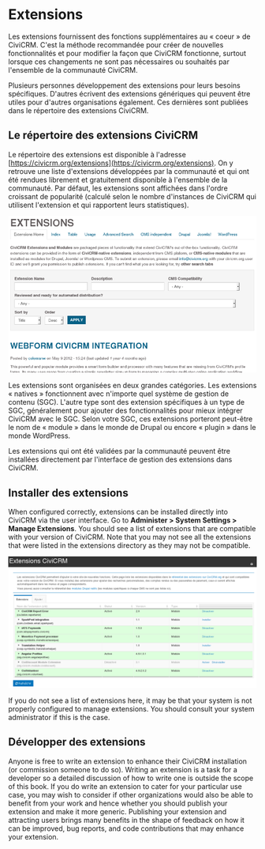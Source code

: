 Extensions
==========

Les extensions fournissent des fonctions supplémentaires au « coeur » de CiviCRM. C'est la méthode recommandée pour créer de nouvelles fonctionnalités et pour modifier la façon que CiviCRM fonctionne, surtout lorsque ces changements ne sont pas nécessaires ou souhaités par l'ensemble de la communauté CiviCRM.

Plusieurs personnes développement des extensions pour leurs besoins spécifiques. D'autres écrivent des extensions génériques qui peuvent être utiles pour d'autres organisations également. Ces dernières sont publiées dans le répertoire des extensions CiviCRM.

Le répertoire des extensions CiviCRM
------------------------

Le répertoire des extensions est disponible à l'adresse 
[https://civicrm.org/extensions](https://civicrm.org/extensions). On y retrouve une liste d'extensions développées par la communauté et qui ont été rendues librement et gratuitement disponible à l'ensemble de la communauté. Par défaut, les extensions sont affichées dans l'ordre croissant de popularité (calculé selon le nombre d'instances de CiviCRM qui utilisent l'extension et qui rapportent leurs statistiques).

![image](../img/z-extensions-website_1.png) 

Les extensions sont organisées en deux grandes catégories. Les extensions « natives » fonctionnent avec n'importe quel système de gestion de contenu (SGC). L'autre type sont des extension spécifiques à un type de SGC, généralement pour ajouter des fonctionnalités pour mieux intégrer CiviCRM avec le SGC. Selon votre SGC, ces extensions porteront peut-être le nom de « module » dans le monde de Drupal ou encore « plugin » dans le monde WordPress.

Les extensions qui ont été validées par la communauté peuvent être installées directement par l'interface de gestion des extensions dans CiviCRM.

Installer des extensions
---------------------

When configured correctly, extensions can be installed directly into
CiviCRM via the user interface. Go to **Administer > System Settings >
Manage Extensions**. You should see a list of extensions that are
compatible with your version of CiviCRM. Note that you may not see all
the extensions that were listed in the extensions directory as they may
not be compatible.

![image](../img/z-extensions-ui.png)

If you do not see a list of extensions here, it may be that your system
is not properly configured to manage extensions. You should consult your
system administrator if this is the case. 

Développer des extensions
--------------------

Anyone is free to write an extension to enhance their CiviCRM
installation (or commission someone to do so). Writing an extension is
a task for a developer so a detailed discussion of how to write one is
outside the scope of this book. If you do write an extension to cater
for your particular use case, you may wish to consider if other
organizations would also be able to benefit from your work and hence
whether you should publish your extension and make it more generic.
Publishing your extension and attracting users brings many benefits in
the shape of feedback on how it can be improved, bug reports, and code
contributions that may enhance your extension. 


